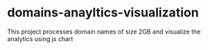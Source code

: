 # domains-anayltics-visualization
This project processes domain names of size 2GB and visualize the analytics using js chart 
